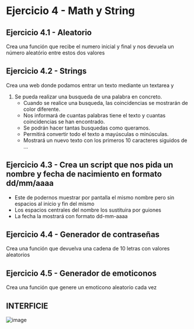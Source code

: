 # Ejercicio 4 - Math y String
## Ejercicio 4.1 - Aleatorio
Crea una función que recibe el numero inicial y final y nos devuela un número aleatório entre estos dos valores
## Ejercicio 4.2 - Strings
Crea una web donde podamos entrar un texto mediante un textarea y 
1. Se pueda realizar una busqueda de una palabra en concreto. 
   - Cuando se realice una busqueda, las coincidencias se mostrarán de color diferente.
   - Nos informará de cuantas palabras tiene el texto y cuantas coincidencias se han encontrado.
   - Se podrán hacer tantas busquedas como queramos.
   - Permitirá convertir todo el texto a mayúsculas o minúsculas.
   - Mostrará un nuevo texto con los primeros 10 caracteres siguidos de ...

## Ejercicio 4.3 - Crea un script que nos pida un nombre y fecha de nacimiento en formato dd/mm/aaaa
- Este de podernos muestrar por pantalla el mismo nombre pero sin espacios al inicio y fin del mismo
- Los espacios centrales del nombre los sustituira por guiones
- La fecha la mostrará con formato dd-mm-aaaa

## Ejercicio 4.4 -  Generador de contraseñas
Crea una función que devuelva una cadena de 10 letras con valores aleatorios

## Ejercicio 4.5 - Generador de emoticonos
Crea una función que genere un emoticono aleatorio cada vez

## INTERFICIE

![image](https://github.com/carrebola/m6/assets/61465929/09135a41-00ce-4af3-9664-996507a1cb4e)





